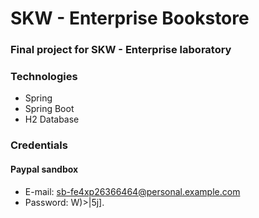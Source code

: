 # SKW - Enterprise Bookstore

### Final project for SKW - Enterprise laboratory

### Technologies

- Spring
- Spring Boot
- H2 Database

### Credentials
#### Paypal sandbox
- E-mail: sb-fe4xp26366464@personal.example.com
- Password: W)>|5j].
